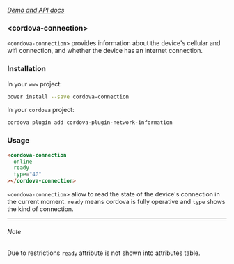 _[Demo and API docs](https://adelarosab.github.io/cordova-connection)_

### &lt;cordova-connection&gt;
`<cordova-connection>` provides information about the device's cellular and 
wifi connection, and whether the device has an internet connection.

### Installation
In your `www` project:
```bash
bower install --save cordova-connection
```

In your `cordova` project:
```bash
cordova plugin add cordova-plugin-network-information
```

### Usage
```html
<cordova-connection
  online
  ready
  type="4G"
></cordova-connection>
```

`<cordova-connection>` allow to read the state of the device's connection
 in the current moment. `ready` means cordova is fully operative and 
 `type`  shows the kind of connection.

---

###### Note
Due to restrictions `ready` attribute is not shown into attributes table.
